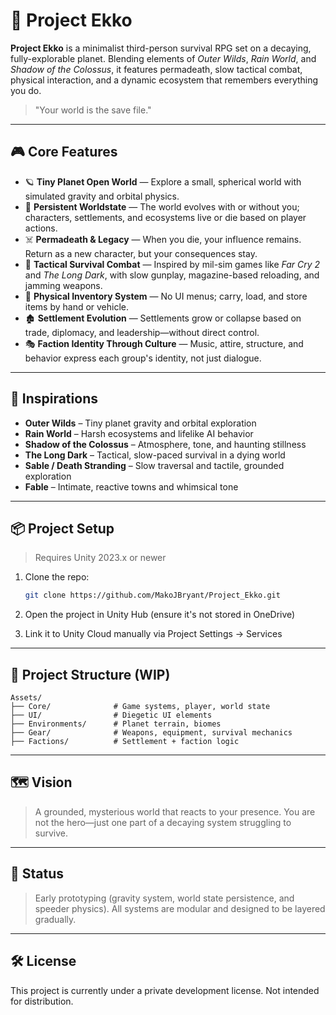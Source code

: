 # 🌌 Project Ekko

**Project Ekko** is a minimalist third-person survival RPG set on a decaying, fully-explorable planet. Blending elements of *Outer Wilds*, *Rain World*, and *Shadow of the Colossus*, it features permadeath, slow tactical combat, physical interaction, and a dynamic ecosystem that remembers everything you do.

> "Your world is the save file."

---

## 🎮 Core Features

- 🪐 **Tiny Planet Open World** — Explore a small, spherical world with simulated gravity and orbital physics.  
- 🔄 **Persistent Worldstate** — The world evolves with or without you; characters, settlements, and ecosystems live or die based on player actions.  
- ☠️ **Permadeath & Legacy** — When you die, your influence remains. Return as a new character, but your consequences stay.  
- 🔫 **Tactical Survival Combat** — Inspired by mil-sim games like *Far Cry 2* and *The Long Dark*, with slow gunplay, magazine-based reloading, and jamming weapons.  
- 🚛 **Physical Inventory System** — No UI menus; carry, load, and store items by hand or vehicle.  
- 🏚️ **Settlement Evolution** — Settlements grow or collapse based on trade, diplomacy, and leadership—without direct control.  
- 🎭 **Faction Identity Through Culture** — Music, attire, structure, and behavior express each group's identity, not just dialogue.  

---

## 🧠 Inspirations

- **Outer Wilds** – Tiny planet gravity and orbital exploration  
- **Rain World** – Harsh ecosystems and lifelike AI behavior  
- **Shadow of the Colossus** – Atmosphere, tone, and haunting stillness  
- **The Long Dark** – Tactical, slow-paced survival in a dying world  
- **Sable / Death Stranding** – Slow traversal and tactile, grounded exploration  
- **Fable** – Intimate, reactive towns and whimsical tone  

---

## 📦 Project Setup

> Requires Unity 2023.x or newer

1. Clone the repo:

   ```bash
   git clone https://github.com/MakoJBryant/Project_Ekko.git
   ```

2. Open the project in Unity Hub (ensure it's not stored in OneDrive)  

3. Link it to Unity Cloud manually via Project Settings → Services  

---

## 📁 Project Structure (WIP)

```
Assets/
├── Core/              # Game systems, player, world state
├── UI/                # Diegetic UI elements
├── Environments/      # Planet terrain, biomes
├── Gear/              # Weapons, equipment, survival mechanics
├── Factions/          # Settlement + faction logic
```

---

## 🗺️ Vision

> A grounded, mysterious world that reacts to your presence. You are not the hero—just one part of a decaying system struggling to survive.

---

## 📌 Status

> Early prototyping (gravity system, world state persistence, and speeder physics). All systems are modular and designed to be layered gradually.

---

## 🛠️ License

This project is currently under a private development license. Not intended for distribution.
